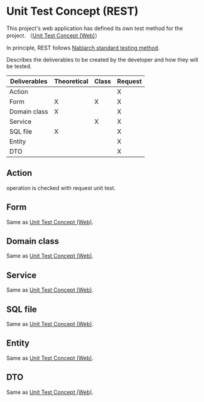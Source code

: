 # Unit Test Concept (REST)

This project's web application has defined its own test method for the project.
（[Unit Test Concept (Web)](./Unit_test_concept_(Web).md)）

In principle, REST follows [Nablarch standard testing method](https://nablarch.github.io/docs/LATEST/doc/en/development_tools/testing_framework/index.html).

Describes the deliverables to be created by the developer and how they will be tested.

| Deliverables  | Theoretical | Class      | Request |
| ------------- | ----------- | ---------- | ------- |
| Action        |             |            | X       |
| Form          | X           | X          | X       |
| Domain class  | X           |            | X       |
| Service       |             | X          | X       |
| SQL file      | X           |            | X       |
| Entity        |             |            | X       |
| DTO           |             |            | X       |

## Action

operation is checked with request unit test.

## Form

Same as [Unit Test Concept (Web)](./Unit_test_concept_(Web).md#form).

## Domain class

Same as [Unit Test Concept (Web)](./Unit_test_concept_(Web).md#domain-class).

## Service

Same as [Unit Test Concept (Web)](./Unit_test_concept_(Web).md#service).

## SQL file

Same as [Unit Test Concept (Web)](./Unit_test_concept_(Web).md#sql-file).

## Entity

Same as [Unit Test Concept (Web)](./Unit_test_concept_(Web).md#entity).

## DTO

Same as [Unit Test Concept (Web)](./Unit_test_concept_(Web).md#dto).